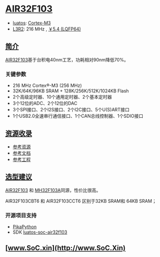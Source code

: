 ﻿# [AIR32F103](https://www.soc.xin/AIR32F103)

* [luatos](https://wiki.luatos.com): [Cortex-M3](https://github.com/SoCXin/Cortex)
* [L3R2](https://github.com/SoCXin/Level): 216 MHz , [￥5.4 (LQFP64)](https://item.taobao.com/item.htm?spm=a230r.1.14.18.78001f202pbdEj&id=676775991179&ns=1&abbucket=6#detail)

## [简介](https://github.com/SoCXin/AIR32F103/wiki)

[AIR32F103](https://wiki.luatos.com/chips/air32f103/Air32f103.html)基于台积电40nm工艺，功耗相对90nm降低70%。

### 关键参数

* 216 MHz Cortex®-M3 (256 MHz)
* 32K/64K/96KB SRAM + 128K/256K/512K/1024KB Flash
* 2个高级定时器、10个通用定时器、2个基本定时器
* 3个12位的ADC、2个12位的DAC
* 3个SPI接口、2个I2S接口、2个I2C接口、5个U(S)ART接口
* 1个USB2.0全速串行通信接口、1个CAN总线控制器、1个SDIO接口

## [资源收录](https://github.com/SoCXin)

* [参考资源](src/)
* [参考文档](docs/)
* [参考工程](project/)

## [选型建议](https://github.com/SoCXin/AIR32F103)

[AIR32F103](https://github.com/SoCXin/AIR32F103) 和 [MH32F103A](https://github.com/SoCXin/MH32F103A)同源，性价比很高。

AIR32F103CBT6 和 AIR32F103CCT6 区别于32KB SRAM和 64KB SRAM；

### 开源项目支持

* [PikaPython](https://github.com/OS-Q/PikaPython)
* SDK [luatos-soc-air32f103](https://gitee.com/openLuat/luatos-soc-air32f103/)


## [www.SoC.xin](http://www.SoC.Xin)
